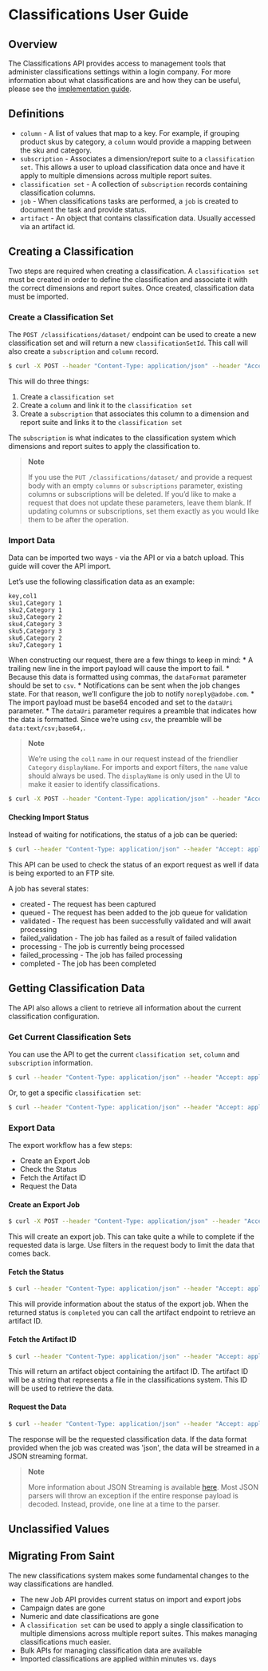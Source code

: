 # Classifications User Guide

## Overview

The Classifications API provides access to management tools that administer classifications settings within a login company. For more information about what classifications are and how they can be useful, please see the [implementation guide](https://experiencecloud.adobe.com/resources/help/en_US/reference/classifications.html).

## Definitions
  - `column` - A list of values that map to a key. For example, if grouping product skus by category, a `column` would provide a mapping between the sku and category.
  - `subscription` - Associates a dimension/report suite to a `classification set`. This allows a user to upload classification data once and have it apply to multiple dimensions across multiple report suites.
  - `classification set` - A collection of `subscription` records containing classification columns.
  - `job` - When classifications tasks are performed, a `job` is created to document the task and provide status.
  - `artifact` - An object that contains classification data. Usually accessed via an artifact id.

## Creating a Classification

Two steps are required when creating a classification. A `classification set` must be created in order to define the classification and associate it with the correct dimensions and report suites. Once created, classification data must be imported.

### Create a Classification Set

The `POST /classifications/dataset/` endpoint can be used to create a new classification set and will return a new `classificationSetId`. This call will also create a `subscription` and `column` record.

``` bash
$ curl -X POST --header "Content-Type: application/json" --header "Accept: application/json" --header "Authorization: Bearer [ACCESSTOKEN]" -d '{"name":"Product Categories","description":"Groups product SKUs together into categories.","columns":[{"name":"col1","displayName":"Category"}],"subscriptions":[{"rsid":"[RSID]","dimension":"variables/product"}]}' "[analytics_services_base_url]/classifications/dataset/"
```

This will do three things:

1.  Create a `classification set`
2.  Create a `column` and link it to the `classification set`
3.  Create a `subscription` that associates this column to a dimension and report suite and links it to the `classification set`

The `subscription` is what indicates to the classification system which dimensions and report suites to apply the classification to.

> **Note**
> 
> If you use the `PUT /classifications/dataset/` and provide a request body with an empty `columns` or `subscriptions` parameter, existing columns or subscriptions will be deleted. If you’d like to make a request that does not update these parameters, leave them blank. If updating columns or subscriptions, set them exactly as you would like them to be after the operation.

### Import Data

Data can be imported two ways - via the API or via a batch upload. This guide will cover the API import.

Let’s use the following classification data as an example:

    key,col1
    sku1,Category 1
    sku2,Category 1
    sku3,Category 2
    sku4,Category 3
    sku5,Category 3
    sku6,Category 2
    sku7,Category 1

When constructing our request, there are a few things to keep in mind: \* A trailing new line in the import payload will cause the import to fail. \* Because this data is formatted using commas, the `dataFormat` parameter should be set to `csv`. \* Notifications can be sent when the job changes state. For that reason, we’ll configure the job to notify `noreply@adobe.com`. \* The import payload must be base64 encoded and set to the `dataUri` parameter. \* The `dataUri` parameter requires a preamble that indicates how the data is formatted. Since we’re using `csv`, the preamble will be `data:text/csv;base64,`.

> **Note**
> 
> We’re using the `col1` `name` in our request instead of the friendlier `Category` `displayName`. For imports and export filters, the `name` value should always be used. The `displayName` is only used in the UI to make it easier to identify classifications.

``` bash
$ curl -X POST --header "Content-Type: application/json" --header "Accept: application/json" --header "Authorization: Bearer [ACCESSTOKEN]" -d '{"dataFormat":"csv","encoding":"utf8","jobName":"Import Category Information","notifications":[{"method":"email","recipients":["noreply@adobe.com"]}],"dataUri":"data:text/csv;base64,a2V5LGNvbDENCnNrdTEsQ2F0ZWdvcnkgMQ0Kc2t1MixDYXRlZ29yeSAxDQpza3UzLENhdGVnb3J5IDINCnNrdTQsQ2F0ZWdvcnkgMw0Kc2t1NSxDYXRlZ29yeSAzDQpza3U2LENhdGVnb3J5IDINCnNrdTcsQ2F0ZWdvcnkgMQ=="}' "[analytics_services_base_url]/classifications/dataset/[DATASETID]/import"
```

#### Checking Import Status

Instead of waiting for notifications, the status of a job can be queried:

``` bash
$ curl --header "Content-Type: application/json" --header "Accept: application/json" --header "Authorization: Bearer [ACCESSTOKEN]" "[analytics_services_base_url]/classifications/jobs/[JOBID]"
```

This API can be used to check the status of an export request as well if data is being exported to an FTP site.

A job has several states:
  - created - The request has been captured
  - queued - The request has been added to the job queue for validation
  - validated - The request has been successfully validated and will await processing
  - failed\_validation - The job has failed as a result of failed validation
  - processing - The job is currently being processed
  - failed\_processing - The job has failed processing
  - completed - The job has been completed

## Getting Classification Data

The API also allows a client to retrieve all information about the current classification configuration.

### Get Current Classification Sets

You can use the API to get the current `classification set`, `column` and `subscription` information.

``` bash
$ curl --header "Content-Type: application/json" --header "Accept: application/json" --header "Authorization: Bearer [ACCESSTOKEN]" "[analytics_services_base_url]/classifications/dataset"
```

Or, to get a specific `classification set`:
``` bash
$ curl --header "Content-Type: application/json" --header "Accept: application/json" --header "Authorization: Bearer [ACCESSTOKEN]" "[analytics_services_base_url]/classifications/dataset/[DATASETID]"
```

### Export Data

The export workflow has a few steps:
  - Create an Export Job
  - Check the Status
  - Fetch the Artifact ID
  - Request the Data

#### Create an Export Job

``` bash
$ curl -X POST --header "Content-Type: application/json" --header "Accept: application/json" --header "Authorization: Bearer [ACCESSTOKEN]" -d '{"dataFormat":"csv","encoding":"latin1","jobName":"Export Category Data"}' "[analytics_services_base_url]/classifications/dataset/[DATASETID]/export"
```

This will create an export job. This can take quite a while to complete if the requested data is large. Use filters in the request body to limit the data that comes back.

#### Fetch the Status

``` bash
$ curl --header "Content-Type: application/json" --header "Accept: application/json" --header "Authorization: Bearer [ACCESSTOKEN]" "[analytics_services_base_url]/classifications/jobs/[JOBID]"
```

This will provide information about the status of the export job. When the returned status is `completed` you can call the artifact endpoint to retrieve an artifact ID.

#### Fetch the Artifact ID

``` bash
$ curl --header "Content-Type: application/json" --header "Accept: application/json" --header "Authorization: Bearer [ACCESSTOKEN]" "[analytics_services_base_url]/classifications/jobs/[JOBID]/artifact"
```

This will return an artifact object containing the artifact ID. The artifact ID will be a string that represents a file in the classifications system. This ID will be used to retrieve the data.

#### Request the Data

``` bash
$ curl --header "Content-Type: application/json" --header "Accept: application/json" --header "Authorization: Bearer [ACCESSTOKEN]" "[analytics_services_base_url]/classifications/jobs/[JOBID]/artifact/[ARTIFACTID]"
```

The response will be the requested classification data. If the data format provided when the job was created was 'json', the data will be streamed in a JSON streaming format.

> **Note**
> 
> More information about JSON Streaming is available [here](https://en.wikipedia.org/wiki/JSON_streaming). Most JSON parsers will throw an exception if the entire response payload is decoded. Instead, provide, one line at a time to the parser.

## Unclassified Values

## Migrating From Saint

The new classifications system makes some fundamental changes to the way classifications are handled.
  - The new Job API provides current status on import and export jobs
  - Campaign dates are gone
  - Numeric and date classifications are gone
  - A `classification set` can be used to apply a single classification to multiple dimensions across multiple report suites. This makes managing classifications much easier.
  - Bulk APIs for managing classification data are available
  - Imported classifications are applied within minutes vs. days
